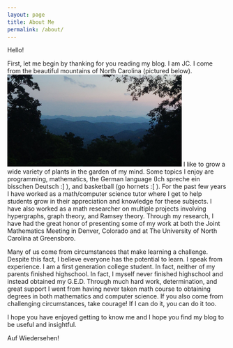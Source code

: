 ```yaml
---
layout: page
title: About Me
permalink: /about/
---
```


Hello!

First, let me begin by thanking for you reading my blog. I am JC. I come from the beautiful mountains of North Carolina (pictured below). 
<img src="../images/mountains.jpg" alt="mountains" width="400"/>
I like to grow a wide variety of plants in the garden of my mind. Some topics I enjoy are programming, mathematics, the German language (Ich spreche ein bisschen Deutsch :] ), and basketball (go hornets :\[ ). For the past few years I have worked as a math/computer science tutor where I get to help students grow in their appreciation and knowledge for these subjects. I have also worked as a math researcher on multiple projects involving hypergraphs, graph theory, and Ramsey theory. Through my research, I have had the great honor of presenting some of my work at both the Joint Mathematics Meeting in Denver, Colorado and at The University of North Carolina at Greensboro.

Many of us come from circumstances that make learning a challenge. Despite this fact, I believe everyone has the potential to learn. I speak from experience. I am a first generation college student. In fact, neither of my parents finished highschool. In fact, I myself never finished highschool and instead obtained my G.E.D. Through much hard work, determination, and great support I went from having never taken math course to obtaining degrees in both mathematics and computer science. If you also come from challenging circumstances, take courage! If I can do it, you can do it too. 

I hope you have enjoyed getting to know me and I hope you find my blog to be useful and insightful. 

Auf Wiedersehen!
